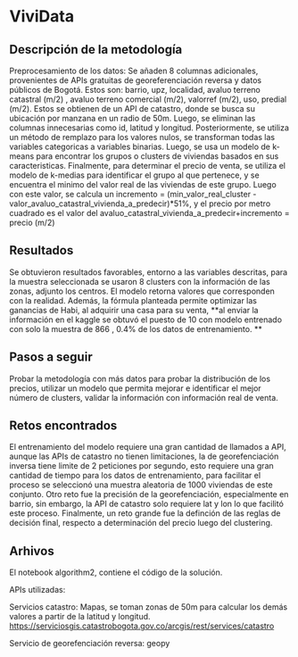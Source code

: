 # ViviData

## Descripción de la metodología

Preprocesamiento de los datos: Se añaden 8 columnas adicionales, provenientes de APIs gratuitas de georeferenciación reversa y datos públicos de Bogotá. Estos son: barrio, upz, localidad, avaluo terreno catastral (m/2) , avaluo terreno comercial (m/2), valorref (m/2), uso, predial (m/2). Estos se obtienen de un API de catastro, donde se busca su ubicación por manzana en un radio de 50m. Luego, se eliminan las columnas innecesarias como id, latitud y longitud. Posteriormente, se utiliza un método de remplazo para los valores nulos, se transforman todas las variables categoricas a variables binarias. Luego, se usa un modelo de k-means para encontrar los grupos o clusters de viviendas basados en sus caracteristicas. Finalmente, para determinar el precio de venta, se utiliza el modelo de k-medias para identificar el grupo al que pertenece, y se encuentra el minimo del valor real de las viviendas de este grupo. Luego con este valor, se calcula un incremento = (min_valor_real_cluster - valor_avaluo_catastral_vivienda_a_predecir)*51%, y el precio por metro cuadrado es el valor del avaluo_catastral_vivienda_a_predecir+incremento = precio (m/2)

## Resultados

Se obtuvieron resultados favorables, entorno a las variables descritas, para la muestra seleccionada se usaron 8 clusters con la información de las zonas, adjunto los centros. El modelo retorna valores que corresponden con la realidad. Además, la fórmula planteada permite optimizar las ganancias de Habi, al adquirir una casa para su venta, **al enviar la información en el kaggle se obtuvó el puesto de 10 con modelo entrenado con solo la muestra de 866 , 0.4% de los datos de entrenamiento. **

## Pasos a seguir

Probar la metodología con más datos para probar la distribución de los precios, utilizar un modelo que permita mejorar e identificar el mejor número de clusters, validar la información con información real de venta.

## Retos encontrados

El entrenamiento del modelo requiere una gran cantidad de llamados a API, aunque las APIs de catastro no tienen limitaciones, la de georefenciación inversa tiene limite de 2 peticiones por segundo, esto requiere una gran cantidad de tiempo para los datos de entrenamiento, para facilitar el proceso se seleccionó una muestra aleatoria de 1000 viviendas de este conjunto. Otro reto fue la precisión de la georefenciación, especialmente en barrio, sin embargo, la API de catastro solo requiere lat y lon lo que facilitó este proceso. Finalmente, un reto grande fue la definción de las reglas de decisión final, respecto a determinación del precio luego del clustering.

## Arhivos

El notebook algorithm2, contiene el código de la solución.

APIs utilizadas:

Servicios catastro: Mapas, se toman zonas de 50m para calcular los demás valores a partir de la latitud y longitud. https://serviciosgis.catastrobogota.gov.co/arcgis/rest/services/catastro

Servicio de georefenciación reversa: geopy